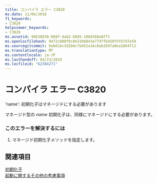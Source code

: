 ```yaml
---
title: コンパイラ エラー C3820
ms.date: 11/04/2016
f1_keywords:
- C3820
helpviewer_keywords:
- C3820
ms.assetid: 98638838-068f-4a62-b8d5-1068368a0ff1
ms.openlocfilehash: 9472c080f9cb63198843e774ffb450f5f67d7e58
ms.sourcegitcommit: 0ab61bc3d2b6cfbd52a16c6ab2b97a8ea1864f12
ms.translationtype: MT
ms.contentlocale: ja-JP
ms.lasthandoff: 04/23/2019
ms.locfileid: "62384271"
---
```

# <a name="compiler-error-c3820"></a>コンパイラ エラー C3820

'name': 初期化子はマネージドにする必要があります

マネージド型の *name* 初期化子は、同様にマネージドにする必要があります。

### <a name="to-correct-this-error"></a>このエラーを解決するには

1. マネージド初期化子メソッドを指定します。

## <a name="see-also"></a>関連項目

[初期化子](../../cpp/initializers.md)<br/>
[起動に関するその他の考慮事項](../../cpp/additional-startup-considerations.md)